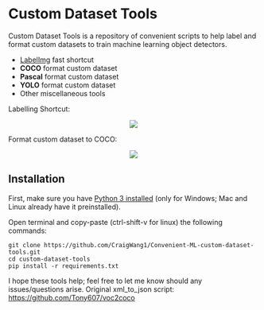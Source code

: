 # Custom Dataset Tools
Custom Dataset Tools is a repository of convenient scripts to help label and format custom datasets to train machine learning object detectors.
- [LabelImg](https://github.com/tzutalin/labelImg.git) fast shortcut
- **COCO** format custom dataset
- **Pascal** format custom dataset
- **YOLO** format custom dataset
- Other miscellaneous tools

Labelling Shortcut:

<p align="center">
  <img src="https://raw.githubusercontent.com/CraigWang1/custom-dataset-tools/master/images/labelling.gif"/>
</p>

Format custom dataset to COCO:

<p align="center">
  <img src="https://raw.githubusercontent.com/CraigWang1/custom-dataset-tools/master/images/COCO_format.png"/>
</p>

## **Installation**
First, make sure you have [Python 3 installed](https://www.python.org/downloads/) (only for Windows; Mac and Linux already have it preinstalled).

Open terminal and copy-paste (ctrl-shift-v for linux) the following commands:
```
git clone https://github.com/CraigWang1/Convenient-ML-custom-dataset-tools.git
cd custom-dataset-tools
pip install -r requirements.txt
```




I hope these tools help; feel free to let me know should any issues/questions arise.
Original xml_to_json script: https://github.com/Tony607/voc2coco
